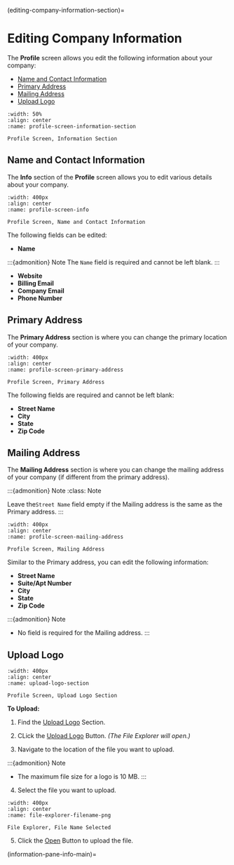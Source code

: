 
(editing-company-information-section)=
# Editing Company Information




The **Profile** screen allows you edit the following information about your company:


- [Name and Contact Information](name-and-contact-information)
- [Primary Address](primary-address)
- [Mailing Address](mailing-address)
- [Upload Logo](upload-logo)


```{figure}  ../../_static/solo_app/Profile/information-section/main-screen.webp
:width: 50%
:align: center
:name: profile-screen-information-section

Profile Screen, Information Section
```


##  Name and Contact Information



The **Info** section of the **Profile** screen allows you to edit various details about your company.


```{figure} ../../_static/solo_app/Profile/information-section/info-zoomed-in.webp
:width: 400px
:align: center
:name: profile-screen-info

Profile Screen, Name and Contact Information
```

The following fields can be edited:

- **Name** 

:::{admonition} Note
The ``Name`` field is required and cannot be left blank.
:::


- **Website**
- **Billing Email**
- **Company Email**
- **Phone Number**



## Primary Address

The **Primary Address** section is where you can change the primary location of your company.

```{figure} ../../_static/solo_app/Profile/information-section/primary-address-zoomed-in.webp
:width: 400px
:align: center
:name: profile-screen-primary-address

Profile Screen, Primary Address 

```


The following fields are required and cannot be left blank:

- **Street Name**
- **City**
- **State**
- **Zip Code**




## Mailing Address


The **Mailing Address** section is where you can change the mailing address of your company (if different from the primary address).

:::{admonition} Note
:class: Note

Leave the``Street Name`` field empty if the Mailing address is the same as the Primary address.
:::


```{figure}  ../../_static/solo_app/Profile/information-section/mailing-address-zoomed-in.webp
:width: 400px
:align: center
:name: profile-screen-mailing-address

Profile Screen, Mailing Address 
```



Similar to the Primary address, you can edit the following information:

- **Street Name**
- **Suite/Apt Number**
- **City**
- **State**
- **Zip Code**



:::{admonition} Note

- No field is required for the Mailing address.
:::


## Upload Logo


```{figure} ../../_static/solo_app/Profile/upload-logo-section/upload-logo.webp
:width: 400px
:align: center
:name: upload-logo-section

Profile Screen, Upload Logo Section
```



**To Upload:**

1. Find the [Upload Logo](#upload-logo-section) Section.
2. CLick the [Upload Logo](#upload-logo-button) Button. *(The File Explorer will open.)*

3. Navigate to the location of the file you want to upload.

:::{admonition} Note

- The maximum file size for a logo is 10 MB.
:::


4. Select the file you want to upload.



```{figure} ../../_static/solo_app/Universal/file-explorer-filename-png.webp
:width: 400px
:align: center
:name: file-explorer-filename-png

File Explorer, File Name Selected
```

5. Click the [Open](#file-explorer-open) Button to upload the file.

(information-pane-info-main)=

```{include} ../../Universal/information-pane.md
```